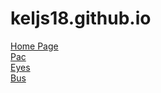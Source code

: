 # keljs18.github.io
<a href="https://keljs18.github.io/Pages-Portfolio-project.io/"> Home Page </a><br>
<a href="https://keljs18.github.io/pacmen-factory/index.html"> Pac </a><br>
<a href="https://keljs18.github.io/eye-movement/">Eyes</a><br>
<a href="https://keljs18.github.io/Real-Time-Bus-Tracker-MBTA/">Bus</a>
